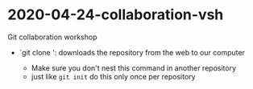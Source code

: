 # 2020-04-24-collaboration-vsh
Git collaboration workshop

- `git clone <URL>': downloads the repository from the web to our computer
    - Make sure you don't nest this command in another repository
    - just like `git init` do this only once per repository